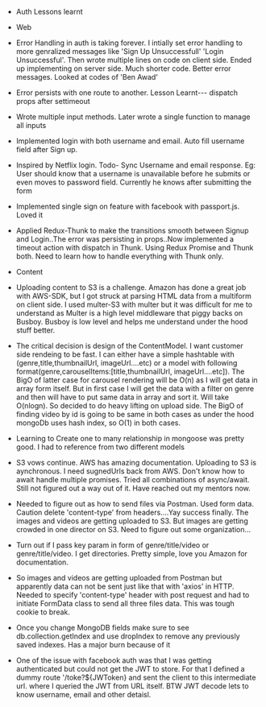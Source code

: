 * Auth Lessons learnt
* Web 
* Error Handling in auth is taking forever. I intially set error handling to more genralized messages like 'Sign Up Unsuccessfull' 'Login Unsuccessful'. Then wrote multiple lines on code on client side. Ended up implementing on server side. Much shorter code. Better error messages. Looked at codes of 'Ben Awad' 

* Error persists with one route to another. Lesson Learnt--- dispatch props after settimeout

* Wrote  multiple input methods. Later wrote a single function to manage all inputs

* Implemented login with both username and email. Auto fill username field after Sign up.

* Inspired by Netflix login. Todo- Sync Username and email response. Eg: User should know that a username is unavailable before he submits or even moves to password field. Currently he knows after submitting the form

* Implemented single sign on feature with facebook with passport.js. Loved it

* Applied Redux-Thunk to make the transitions smooth between Signup and Login..The error was persisting in props..Now implemented a timeout action with dispatch in Thunk.
Using Redux Promise and Thunk both. Need to learn how to handle everything with Thunk only.

* Content 

* Uploading content to S3 is a challenge. Amazon has done a great job with AWS-SDK, but I got struck at parsing HTML data from a multiform on client side. I used multer-S3 with multer but it was difficult for me to understand as Multer is a high level middleware that piggy backs on Busboy. Busboy is low level and helps me understand under the hood stuff better.


* The critical decision is design of the ContentModel. I want customer side rendeing to be fast. I can either have a simple hashtable with (genre,title,thumbnailUrl, imageUrl....etc) or a model with following format(genre,carouselItems:[title,thumbnailUrl, imageUrl....etc]). The BigO of latter case for carousel rendering will be O(n) as I will get data in array form itself. But in first case I will get the data with a filter on genre and then will have to put same data in array and sort it. Will take O(nlogn). So decided to do heavy lifting on upload side. The BigO of finding video by id is going to be same in both cases as under the hood mongoDb uses hash index, so O(1) in both cases.

* Learning to Create one to many relationship in mongoose was pretty good. I had to reference from two different models

* S3 vows continue. AWS has amazing documentation. Uploading to S3 is aynchronous. I need sugnedUrls back from AWS. Don't know how to await handle multiple promises. Tried all combinations of async/await. Still not figured out a way out of it. Have reached out my mentors now.

* Needed to figure out as how to send files via Postman. Used form data. Caution delete 'content-type' from headers....Yay success finally. The images and videos are getting uploaded to S3. But images are getting crowded in one director on S3. Need to figure out some organization...

* Turn out if I pass key param in form of genre/title/video or genre/title/video. I get directories. Pretty simple, love you Amazon for documentation.

* So images and videos are getting uploaded from Postman but apparently data can not be sent just like that with 'axios' in HTTP. Needed to specify 'content-type' header with post request and had to initiate FormData class to send all three files data. This was tough cookie to break. 

* Once you change MongoDB fields make sure to see db.collection.getIndex and use dropIndex to remove any previously saved indexes. Has a major burn because of it

* One of the issue with facebook auth was that I was getting authenticated but could not get the JWT to store. For that I defined a dummy route '/toke?${JWToken}
and sent the client to this intermediate url. where I queried the JWT from URL itself. BTW JWT decode lets to know username, email and other detaisl.






